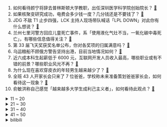 1. 如何看待颜宁将辞去普林斯顿大学教职，出任深圳医学科学院创始院长？ [:link:](https://www.zhihu.com/question/563886310)
2. 如果核聚变研究成功，电费会多少钱一度？几分钱还是不要钱了？ [:link:](https://www.zhihu.com/question/514475583)
3. JDG 不敌 T1 止步四强，LCK 主持人现场带队喊话「LPL DOWN」对此你有什么想说？ [:link:](https://www.zhihu.com/question/563423566)
4. 兰州七里河警方回应儿童死亡事件，系「使用液化气灶不当，一氧化碳中毒死亡」，有哪些信息值得关注？ [:link:](https://www.zhihu.com/question/564053442)
5. 第 33 届飞天奖获奖名单公布，你对各奖项的归属满意吗？ [:link:](https://www.zhihu.com/question/564038692)
6. 乌运粮船不顾俄方警告坚持出港，目前当地情况如何？ [:link:](https://www.zhihu.com/question/563851291)
7. 近六成本科生起薪低于 6000 元，互联网开发人员收入最高，哪些职业或有不错的前景？哪些职业风光不再？ [:link:](https://www.zhihu.com/question/563953178)
8. 为什么现在喜欢穿皮衣的年轻男生越来越少了？ [:link:](https://www.zhihu.com/question/491678263)
9. 全班 43 人开家长会只来了 7 位爸爸，学校称未来准备策划爸爸家长会，如何看待这一现象？ [:link:](https://www.zhihu.com/question/563510067)
10. 俞敏洪称自己感觉「越来越多大学生成利己主义者」，如何看待此观点？ [:link:](https://www.zhihu.com/question/563996226)
<details>
<summary>11 ~ 20</summary>

11. 如何看待呼和浩特一副局长佩戴疑似3万元耳钉与4千元丝巾，当地称纪委部门已介入调查？ [:link:](https://www.zhihu.com/question/563784264)
12. 马斯克成立推特内容审核委员会，引来多国政要喊话，马斯克可能给推特带来哪些变化？ [:link:](https://www.zhihu.com/question/563591657)
13. 为什么说养猫不要养公的? [:link:](https://www.zhihu.com/question/562851520)
14. 韩总理回应梨泰院踩踏事故「年轻人享受节日并没有错，承诺绝不发生此类惨剧」，如何看待此回应？ [:link:](https://www.zhihu.com/question/563976715)
15. 哪些以前酒局的「非主流」成为了现在的「主流」？ [:link:](https://www.zhihu.com/question/563019801)
16. 决赛你想看到faker四冠还是戴先生一冠？ [:link:](https://www.zhihu.com/question/563617307)
17. 如何看待两部门发文「本月起开展完整社区试点」，将配建食堂、家政网点等设施？有哪些意义？ [:link:](https://www.zhihu.com/question/564075474)
18. 每天坚持晨跑 5 公里，会怎么样？ [:link:](https://www.zhihu.com/question/543705116)
19. 如何评价《脱口秀大会》第五季第八期（上）？ [:link:](https://www.zhihu.com/question/564026276)
20. 中国没有超级英雄片，是因为中国有了武侠文化吗？ [:link:](https://www.zhihu.com/question/563397882)
</details>
<details>
<summary>21 ~ 30</summary>

21. 冯小刚发文否认移民美国，称「是送女儿去入学，国家有恩于我」，如何看待此事？ [:link:](https://www.zhihu.com/question/563783571)
22. 有哪些两年前看起来装腔作势的家电，现在已经拿捏住你的家居日常了？ [:link:](https://www.zhihu.com/question/562810515)
23. 为什么年轻的时候要努力赚钱？ [:link:](https://www.zhihu.com/question/268280577)
24. 33岁非法本男，通过了法考，有多大意义？ [:link:](https://www.zhihu.com/question/514195205)
25. 为了友谊放弃未来值得吗？ [:link:](https://www.zhihu.com/question/564060658)
26. 你何时发现爸爸妈妈真的很爱你？ [:link:](https://www.zhihu.com/question/447960125)
27. 11 月 1 日港股全线大涨，恒指收涨 5.23%，恒生科技指数涨近 8% ，发生了什么？ [:link:](https://www.zhihu.com/question/563939225)
28. 4 岁孩子性格暴躁，该怎么改变孩子的脾性？ [:link:](https://www.zhihu.com/question/556769836)
29. 可以给处在黑暗的我一点点建议吗？ [:link:](https://www.zhihu.com/question/563485398)
30. 日本女演员水原希子称「色狼是日本独有文化」，引发巨大争议，如何看待此事？ [:link:](https://www.zhihu.com/question/563906774)
</details>
<details>
<summary>31 ~ 40</summary>

31. 科研工作者（含博士生）每天怎么安排科研和作息才能保证身心健康愉悦呢？ [:link:](https://www.zhihu.com/question/318686582)
32. vivo X Fold+ 适合作为主力机吗？ [:link:](https://www.zhihu.com/question/559405808)
33. 你有哪些换头级的化妆体验？ [:link:](https://www.zhihu.com/question/563610627)
34. 原神我很讨厌小吉祥草王，对博士和散兵更有好感，同事半开玩笑半当真说我可能是反社会人格，你怎么看呢？ [:link:](https://www.zhihu.com/question/563782768)
35. 物质和空间是不是一种东西？物质存在于空间中，那么物质和空间是相容还是不相容？ [:link:](https://www.zhihu.com/question/561217210)
36. 男子 12 万卖掉网络游戏账户后恶意找回获刑三年半，如何从法律角度解读此判决？如何防止游戏账号被盗用？ [:link:](https://www.zhihu.com/question/563917211)
37. 学习了这么多古诗文言文，那些惊艳了好久的诗句都有哪些呢？ [:link:](https://www.zhihu.com/question/563461768)
38. 如何看待10月28日收盘沪指跌超2%，险守2900点？还有哪些信息值得关注？ [:link:](https://www.zhihu.com/question/563102198)
39. 普京称「俄气获准参与『北溪』管道泄漏事件调查，『北溪』爆炸是一次明显的恐怖袭击」，调查会取得哪些进展？ [:link:](https://www.zhihu.com/question/563802761)
40. 如何看待顾客漏扫一块猪肉被超市罚 2 万元？超市的罚款行为是否合法？该如何正确处理此类事件？ [:link:](https://www.zhihu.com/question/564087778)
</details>
<details>
<summary>41 ~ 50</summary>

41. 近 50 城调整认房认贷政策，「结清首套房贷可执行首套贷款政策」，此举会给房地产市场带来哪些变化？ [:link:](https://www.zhihu.com/question/563818523)
42. 2022年如何重新评价《原神》这款游戏？ [:link:](https://www.zhihu.com/question/557083090)
43. 现在坚持上高中是正确的吗？ [:link:](https://www.zhihu.com/question/563764402)
44. 简历上到底要不要写熟练使用办公软件？ [:link:](https://www.zhihu.com/question/552096571)
45. 你们见过的最豪华的羽毛球场是啥样子的？ [:link:](https://www.zhihu.com/question/282691712)
46. 足坛有哪些球员二十七八岁前默默无闻，之后却大红大紫一飞冲天？ [:link:](https://www.zhihu.com/question/295286825)
47. 如何看待ARM将要求使用ARM CPU后必须绑捆使用其它ARM产品（GPU、NPU、ISP等）？ [:link:](https://www.zhihu.com/question/563144459)
48. 高中成绩和友谊哪个更重要? [:link:](https://www.zhihu.com/question/563787031)
49. 读书的理由是什么? [:link:](https://www.zhihu.com/question/563873705)
50. 考研冲刺阶段，有哪些误区需要避开？ [:link:](https://www.zhihu.com/question/495821877)
</details><details>
<summary>bilibili</summary>

1. 《原神》角色演示-「纳西妲：无垠无忧」 [:link:](//www.bilibili.com/video/BV1PP4y1U7qA)
2. 鸡 你 太 美 官 方 M V [:link:](//www.bilibili.com/video/BV178411Y7QB)
3. 论一个Bbox全国冠军用嘴巴模仿歌曲有多像 [:link:](//www.bilibili.com/video/BV1te4y147QZ)
4. 店里敢卖500一只的鸡，自己在家做，能省多少钱？ [:link:](//www.bilibili.com/video/BV1WG4y1h7Tt)
5. 我叫柯蓝，是附近有名的名蒸蛋（3） [:link:](//www.bilibili.com/video/BV1HP411P7uP)
6. 我都看不出来自己在做科普 [:link:](//www.bilibili.com/video/BV1se411G7LP)
7. 摆！ [:link:](//www.bilibili.com/video/BV1Re4y1y7Tf)
8. 公开处刑！第一次见家长，岳父课堂上放我视频... [:link:](//www.bilibili.com/video/BV1KK411S7iD)
9. 和好友换装后，我疯了！ [:link:](//www.bilibili.com/video/BV1GD4y187wt)
10. “喜欢这种氛围感，雨声很大内心却很平静～” [:link:](//www.bilibili.com/video/BV1dR4y1Q7vZ)
<details>
<summary>11 ~ 20</summary>

11. 【才浅手工】我把巨大的打火石做成了唐刀！实现电影动漫里的炫酷特效 [:link:](//www.bilibili.com/video/BV1RK411U7PQ)
12. 画一幅画纪念童年时期最爱的电影和角色 [:link:](//www.bilibili.com/video/BV1BD4y1b7os)
13. 化妆真开心…… [:link:](//www.bilibili.com/video/BV1kD4y1b76e)
14. 你这个人太…… [:link:](//www.bilibili.com/video/BV1ft4y1T7JW)
15. NASA、纳粹、麻省理工，火箭为何从东方升起？【钱学森上】【正经比比】 [:link:](//www.bilibili.com/video/BV1u14y1L7wg)
16. 看完10月新番，爽得我当场打开了剪辑软件！【泛式】 [:link:](//www.bilibili.com/video/BV1SD4y1b7oq)
17. 《当代互联网现状》 [:link:](//www.bilibili.com/video/BV13e411G7a1)
18. 小僵尸出没！ε-(´∀｀; )神的随波逐流～ [:link:](//www.bilibili.com/video/BV1Xe411G7t4)
19. 猫猫怎么可以这么倒霉！ [:link:](//www.bilibili.com/video/BV15P4y1m7r9)
20. 新人up大一第一次30s动画作业 [:link:](//www.bilibili.com/video/BV1uP4y1m73P)
</details>
<details>
<summary>21 ~ 30</summary>

21. 🐓鸡你太美，但是团体版🐓【J-wings】 [:link:](//www.bilibili.com/video/BV11e4y1e7CY)
22. 喝醉后的行为有多离谱？我们把自己灌醉后记录了下来 [:link:](//www.bilibili.com/video/BV19e4y1y7HV)
23. 《瑶O瑶O的奇妙冒险》 [:link:](//www.bilibili.com/video/BV1BK411U7Dr)
24. 这是人类能完成的操作？？4 [:link:](//www.bilibili.com/video/BV1b8411Y7gW)
25. 【何同学】快充伤电池？40部手机两年实验，告诉你最佳充电方式 [:link:](//www.bilibili.com/video/BV1X8411e7EJ)
26. 听歌吗？奶茶分你一半💜 [:link:](//www.bilibili.com/video/BV1JG4y1b7Ni)
27. 无所谓，我会出手！ [:link:](//www.bilibili.com/video/BV178411Y7hF)
28. 【全网最细，不细抽我】我算出了阿尼亚的家有多大？b站第一人 [:link:](//www.bilibili.com/video/BV14e4y127gP)
29. 兄弟们，今天砍谁？ [:link:](//www.bilibili.com/video/BV1L84y1i7oz)
30. 新概念探店，人均1888元的素食餐厅？？？【第三期】 [:link:](//www.bilibili.com/video/BV1eY411f7Hu)
</details>
<details>
<summary>31 ~ 40</summary>

31. 你有过这样尴尬的经历吗 [:link:](//www.bilibili.com/video/BV1QW4y1E71j)
32. 《明日方舟》2022「音律联觉-灯下定影」幕后制作记录 [:link:](//www.bilibili.com/video/BV1h14y1L7UV)
33. 《睡觉模拟器》玩过没？？【沙雕游戏合集】 [:link:](//www.bilibili.com/video/BV1V8411Y7C3)
34. 打开这个视频让你爽一天 [:link:](//www.bilibili.com/video/BV1f14y157yG)
35. 小伙揭秘上海最贵的中餐厅有多贵？究竟吃了啥花了1个W！？ [:link:](//www.bilibili.com/video/BV12D4y147GS)
36. 中华面点博大精深，比醒狮酥还难、让老外目瞪口呆的传统手艺是什么样？ [:link:](//www.bilibili.com/video/BV1me4y1475b)
37. 无所谓，亚托克斯会出手 [:link:](//www.bilibili.com/video/BV1ne411G7XP)
38. 国崩大人用过的吸管 [:link:](//www.bilibili.com/video/BV1t8411Y75k)
39. 2008,为什么让我们如此难忘? [:link:](//www.bilibili.com/video/BV1Gg411h7rj)
40. 《原神3.2战前宣言》 [:link:](//www.bilibili.com/video/BV1zP411P7L9)
</details>
<details>
<summary>41 ~ 50</summary>

41. 拍个跳绳还不简单 [:link:](//www.bilibili.com/video/BV1dK411U7j9)
42. 【盾山-梦圆繁星】形象首曝！王者荣耀携手新华社快看，一起为梦天舱喝彩！ [:link:](//www.bilibili.com/video/BV18P411A73i)
43. 有妖气即将关停，是时候说再见了。 - 谨以此纪念，一个时代的落幕。 [:link:](//www.bilibili.com/video/BV1Km4y1c7bW)
44. 生 日 当 天 结 婚 啦 ！！ [:link:](//www.bilibili.com/video/BV1Wm4y1F7FF)
45. 是时候让舍友懂得如何做一个合格的大学生了 [:link:](//www.bilibili.com/video/BV1Xd4y1k7Je)
46. 全国漂流半年的相机会拍出怎样的照片？(上) [:link:](//www.bilibili.com/video/BV1EK411U7uU)
47. 帮手× 黑手√ [:link:](//www.bilibili.com/video/BV1ZG411w7Wj)
48. FIRST FRAME单元宣言短片《我的朋友》 [:link:](//www.bilibili.com/video/BV1UK411U7B3)
49. 侧躺会扎穿心脏吗？ [:link:](//www.bilibili.com/video/BV1nP4y1m7tm)
50. 有些人，生来就是享受生活的 [:link:](//www.bilibili.com/video/BV1Re4y127YY)
</details>
<details>
<summary>51 ~ 60</summary>

51. 爱 情 最 强 王 者 [:link:](//www.bilibili.com/video/BV1XG4y1h7ps)
52. 【阿斗】又死一个主角，温柔贤良瑟曦登顶巅峰！美剧史诗巨作《权力的游戏》第16期 [:link:](//www.bilibili.com/video/BV1yd4y1k7Np)
53. 【STN快报6.5季11】神谷英树提出一小时一千块，被一女性拒绝 [:link:](//www.bilibili.com/video/BV1TG411A7vq)
54. 五杀挑战世界纪录：1分19秒！掌控命运的人只能是我自己！！ [:link:](//www.bilibili.com/video/BV1s14y1L74r)
55. 《青莲兰陵》寻找极限去突破有限，这就是兰陵王的魅力！！！ [:link:](//www.bilibili.com/video/BV1EG4y1b7T9)
56. 【你有毛病吧】轮到识宝来给大家洗脑了！！ [:link:](//www.bilibili.com/video/BV1RR4y1Q7Wk)
57. 人过了20岁，就不能吃得像个小孩子了。 [:link:](//www.bilibili.com/video/BV1at4y1M7hx)
58. “她说了一句话，全校听完之后都炸了...” [:link:](//www.bilibili.com/video/BV1jG411A7aZ)
59. 【Faye詹雯婷x张远】《嘉宾》 [:link:](//www.bilibili.com/video/BV1eG411A7QF)
60. 不敢说的人，把这个视频外放 [:link:](//www.bilibili.com/video/BV19e4y127Yz)
</details>
<details>
<summary>61 ~ 70</summary>

61. 我的车被砸了，我是这样处理的。 [:link:](//www.bilibili.com/video/BV1PG411A7ko)
62. 价格虚高、制作违规、虚假宣传…Omakase高大上背后的乱象 [:link:](//www.bilibili.com/video/BV1Lm4y1c7Z7)
63. 【原神】官方封号公告来了！原神严禁的十件事！流浪者散兵是风系原因！2240原石将过期速拿！新常驻玩法七圣召唤介绍！ [:link:](//www.bilibili.com/video/BV1Qd4y1c7UP)
64. 帽子尺寸买错了，我戴有点小，我们家猫戴刚刚好 [:link:](//www.bilibili.com/video/BV1bD4y1b7RE)
65. 苦了孩子也不能苦了自己 [:link:](//www.bilibili.com/video/BV1SK411U7Ve)
66. 在平衡板上唱个歌吧？可能是月亮不会眨眼星星不会说话 让你觉得孤单啦 [:link:](//www.bilibili.com/video/BV1eW4y1j7f6)
67. 广东人的家庭关系有多复杂？ [:link:](//www.bilibili.com/video/BV1fR4y1Q7DR)
68. 破防了！我是真服了！！！ [:link:](//www.bilibili.com/video/BV1JW4y177Hc)
69. 【昏黑造船厂400杀】摆完挂机 简单好抄 [:link:](//www.bilibili.com/video/BV1zP4y1m7AC)
70. “我肯定在几百年前就判过你刑” [:link:](//www.bilibili.com/video/BV1SP411A7Lv)
</details>
<details>
<summary>71 ~ 80</summary>

71. 【MC逐帧动画】看到最后有让你宅在家的角色或游戏吗？ [:link:](//www.bilibili.com/video/BV1XG4y1h7G6)
72. 原 切 猪 肉 & 整 切 花 卷 [:link:](//www.bilibili.com/video/BV1jD4y1b7TF)
73. 如果“出口成脏”到“谢谢你”之间只是隔了一扇门，那我愿意成为打开她的那个妙人~ [:link:](//www.bilibili.com/video/BV1ve4y127un)
74. 《三国演义》关羽扮演者陆树铭去世 享年66岁 [:link:](//www.bilibili.com/video/BV1BG411A7Yw)
75. 【不止游戏】这是一期帮你解决很多游戏问题的节目 [:link:](//www.bilibili.com/video/BV1nP411P7WL)
76. 真是太搞笑了 [:link:](//www.bilibili.com/video/BV1t84y1i7Hs)
77. 10月28日，云南景东。新郎家里条件不是特别好，吃席时新郎给新娘夹菜，新娘露出开心的笑容。网友：遇到了愿意陪他吃苦的好女孩！ [:link:](//www.bilibili.com/video/BV1Dt4y1T7R1)
78. lovepotion [:link:](//www.bilibili.com/video/BV1A8411Y7Tr)
79. 【吸奇侠】《教父》柯家废弟赌城惨遭打脸，如何铺好后路？16 [:link:](//www.bilibili.com/video/BV1TR4y1X77W)
80. 你从未离去，就在这里。 [:link:](//www.bilibili.com/video/BV1vP4y1m7fE)
</details>
<details>
<summary>81 ~ 90</summary>

81. 南昌.时鲜楼滕王夜宴  厨子探店¥945 [:link:](//www.bilibili.com/video/BV1Ee4y147NW)
82. 《二胡锯木头》 [:link:](//www.bilibili.com/video/BV1Vv4y1D75T)
83. 我说一句男人至死是少年，应该不过分吧..... [:link:](//www.bilibili.com/video/BV1Cd4y1k7Eg)
84. 当你发现你的好兄弟有一个漂亮妹妹！！！ [:link:](//www.bilibili.com/video/BV1K8411Y7pM)
85. 前排围观！东风快递员T台秀来了 [:link:](//www.bilibili.com/video/BV1yt4y1T7Xc)
86. 发生踩踏事故，到底该用什么自救姿态 [:link:](//www.bilibili.com/video/BV1mY411f7vt)
87. 我证明！新闻里说的是事实！中国空间站真的就像搭积木一样 [:link:](//www.bilibili.com/video/BV1a8411Y7Go)
88. 老婆：你现在都玩这么变态的吗！？ [:link:](//www.bilibili.com/video/BV1ce411G7XR)
89. 相隔90天后的第一次见面，我和狮王奇克的双向奔赴 [:link:](//www.bilibili.com/video/BV1oW4y1j7HK)
90. 有些事对小学生来说太幼稚，对大学生刚刚好 [:link:](//www.bilibili.com/video/BV1LG4y1b7LG)
</details>
<details>
<summary>91 ~ 100</summary>

91. 它很努力，努力撑起它爱的这个家！ [:link:](//www.bilibili.com/video/BV1R8411a78P)
92. 写歌就像造人一样简单？那我们来造个歌吧！【原创《失语症》】 [:link:](//www.bilibili.com/video/BV1QD4y1b7Nh)
93. 是谁教你这么配音的？每一个音都落在我意想不到的地方哈哈哈 [:link:](//www.bilibili.com/video/BV1yK411U78a)
94. 《原神》自制角色演示-「纳西妲：白草净华」 [:link:](//www.bilibili.com/video/BV12t4y1T7WJ)
95. 一根中 [:link:](//www.bilibili.com/video/BV1PR4y1X7Kf)
96. 万  圣  只  因 [:link:](//www.bilibili.com/video/BV1uV4y1V71m)
97. 恐怖片气氛到位了，演员是谁并不重要了… [:link:](//www.bilibili.com/video/BV1i84y1i7cx)
98. 央美学长帮你挑衣服，不要拉倒（doge [:link:](//www.bilibili.com/video/BV1Ue4y1e7SF)
99. 我的世界方块轩搞笑动画之小孩哪有腰 [:link:](//www.bilibili.com/video/BV11G4y1h7ey)
100. 想摇摆到你心里❤~wiggle wiggle [:link:](//www.bilibili.com/video/BV1CP411P7g2)
</details></details>